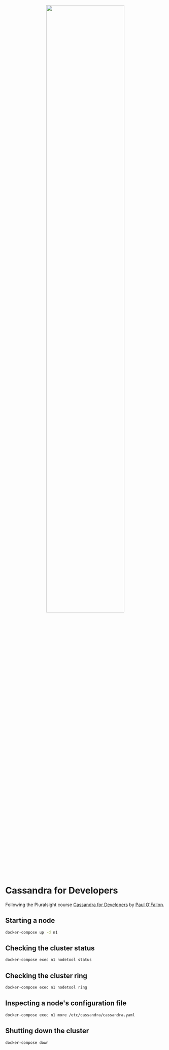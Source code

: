 <p align="center">
    <a href="https://cassandra.apache.org/">
        <img width="70%" src="https://upload.wikimedia.org/wikipedia/commons/5/5e/Cassandra_logo.svg">
    </a>
</p>

# Cassandra for Developers

Following the Pluralsight course [Cassandra for Developers](https://app.pluralsight.com/library/courses/cassandra-developers/table-of-contents) by [Paul O'Fallon](https://app.pluralsight.com/profile/author/paul-ofallon).

## Starting a node

```bash
docker-compose up -d n1
```

## Checking the cluster status

```bash
docker-compose exec n1 nodetool status
```

## Checking the cluster ring

```bash
docker-compose exec n1 nodetool ring
```

## Inspecting a node's configuration file

```bash
docker-compose exec n1 more /etc/cassandra/cassandra.yaml
```

## Shutting down the cluster

```bash
docker-compose down
```
